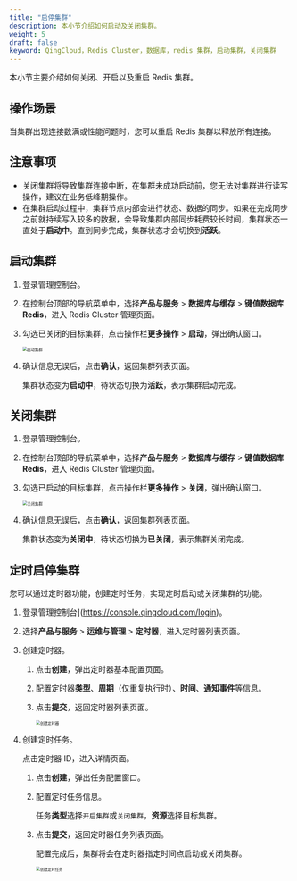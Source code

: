 ```yaml
---
title: "启停集群" 
description: 本小节介绍如何启动及关闭集群。 
weight: 5
draft: false
keyword: QingCloud，Redis Cluster，数据库，redis 集群，启动集群，关闭集群
---
```


本小节主要介绍如何关闭、开启以及重启 Redis 集群。

## 操作场景

当集群出现连接数满或性能问题时，您可以重启 Redis 集群以释放所有连接。

## 注意事项

- 关闭集群将导致集群连接中断，在集群未成功启动前，您无法对集群进行读写操作，建议在业务低峰期操作。
- 在集群启动过程中，集群节点内部会进行状态、数据的同步。如果在完成同步之前就持续写入较多的数据，会导致集群内部同步耗费较长时间，集群状态一直处于**启动中**。直到同步完成，集群状态才会切换到**活跃**。

## 启动集群

1. 登录管理控制台。

2. 在控制台顶部的导航菜单中，选择**产品与服务** > **数据库与缓存** > **键值数据库 Redis**，进入 Redis Cluster 管理页面。

3. 勾选已关闭的目标集群，点击操作栏**更多操作** > **启动**，弹出确认窗口。

   <img src="../../../_images/start_redis.png" alt="启动集群" style="zoom:50%;" />

4. 确认信息无误后，点击**确认**，返回集群列表页面。

   集群状态变为**启动中**，待状态切换为**活跃**，表示集群启动完成。

## 关闭集群

1. 登录管理控制台。

2. 在控制台顶部的导航菜单中，选择**产品与服务** > **数据库与缓存** > **键值数据库 Redis**，进入 Redis Cluster 管理页面。

3. 勾选已启动的目标集群，点击操作栏**更多操作** > **关闭**，弹出确认窗口。

   <img src="../../../_images/stop_redis.png" alt="关闭集群" style="zoom:50%;" />

4. 确认信息无误后，点击**确认**，返回集群列表页面。

   集群状态变为**关闭中**，待状态切换为**已关闭**，表示集群关闭完成。

## 定时启停集群

您可以通过定时器功能，创建定时任务，实现定时启动或关闭集群的功能。

1. 登录管理控制台](https://console.qingcloud.com/login)。

2. 选择**产品与服务** > **运维与管理** > **定时器**，进入定时器列表页面。

3. 创建定时器。

   1. 点击**创建**，弹出定时器基本配置页面。

   2. 配置定时器**类型**、**周期**（仅重复执行时）、**时间**、**通知事件**等信息。

   3. 点击**提交**，返回定时器列表页面。

      <img src="../../../_images/timer.png" alt="创建定时器" style="zoom:48%;" />

4. 创建定时任务。

   点击定时器 ID，进入详情页面。

   1. 点击**创建**，弹出任务配置窗口。

   2. 配置定时任务信息。

      任务**类型**选择`开启集群`或`关闭集群`，**资源**选择目标集群。

   3. 点击**提交**，返回定时器任务列表页面。

      配置完成后，集群将会在定时器指定时间点启动或关闭集群。

      <img src="../../../_images/timer_startredis.png" alt="创建定时任务" style="zoom:48%;" />



